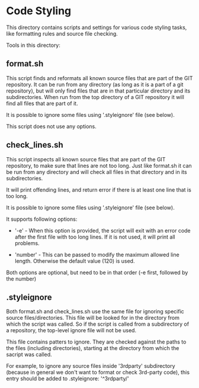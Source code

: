 # Code Styling

This directory contains scripts and settings for various code styling tasks,
like formatting rules and source file checking.

Tools in this directory:

## format.sh

This script finds and reformats all known source files that are part
of the GIT repository. It can be run from any directory (as long as it
is a part of a git repository), but will only find files that are
in that particular directory and its subdirectories.
When run from the top directory of a GIT repository it will find
all files that are part of it.

It is possible to ignore some files using '.styleignore' file (see below).

This script does not use any options.

## check_lines.sh

This script inspects all known source files that are part of the GIT
repository, to make sure that lines are not too long.
Just like format.sh it can be run from any directory
and will check all files in that directory and in its subdirectories.

It will print offending lines, and return error if there is at least one
line that is too long.

It is possible to ignore some files using '.styleignore' file (see below).

It supports following options:
* '-e' - When this option is provided, the script will exit with an error code
after the first file with too long lines. If it is not used, it will print
all problems.

* 'number' - This can be passed to modify the maximum allowed line length.
Otherwise the default value (120) is used.

Both options are optional, but need to be in that order
(-e first, followed by the number)

## .styleignore

Both format.sh and check_lines.sh use the same file for ignoring specific
source files/directories. This file will be looked for in the directory
from which the script was called. So if the script is called from
a subdirectory of a repository, the top-level ignore file will
not be used.

This file contains patters to ignore. They are checked against
the paths to the files (including directories), starting at the directory
from which the sacript was called.

For example, to ignore any source files inside '3rdparty' subdirectory
(because in general we don't want to format or check 3rd-party code),
this entry should be added to .styleignore: '^3rdparty/'
